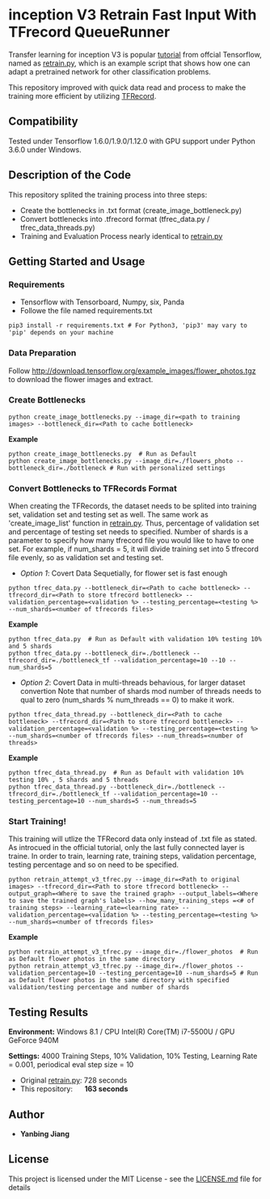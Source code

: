 # inception V3 Retrain Fast Input With TFrecord QueueRunner

Transfer learning for inception V3 is popular [tutorial](https://www.tensorflow.org/hub/tutorials/image_retraining) from offcial Tensorflow, named as  [retrain.py](https://github.com/tensorflow/hub/blob/master/examples/image_retraining/retrain.py), which is an example script that shows how one can adapt a pretrained network for other classification problems. 

This repository improved with quick data read and process to make the training more efficient by utilizing [TFRecord](https://www.tensorflow.org/tutorials/load_data/tf_records).

## Compatibility
Tested under Tensorflow 1.6.0/1.9.0/1.12.0 with GPU support under Python 3.6.0 under Windows.

## Description of the Code
This repository splited the training process into three steps:
* Create the bottlenecks in .txt format (create_image_bottleneck.py)
* Convert bottlenecks into .tfrecord format (tfrec_data.py / tfrec_data_threads.py)
* Training and Evaluation Process nearly identical to [retrain.py](https://github.com/tensorflow/hub/blob/master/examples/image_retraining/retrain.py)

## Getting Started and Usage

### Requirements
* Tensorflow with Tensorboard, Numpy, six, Panda
* Followe the file named requirements.txt
```shell
pip3 install -r requirements.txt # For Python3, 'pip3' may vary to 'pip' depends on your machine
```

### Data Preparation
Follow http://download.tensorflow.org/example_images/flower_photos.tgz to download the flower images and extract.

### Create Bottlenecks
```shell
python create_image_bottlenecks.py --image_dir=<path to training images> --bottleneck_dir=<Path to cache bottleneck>
```
**Example**
```shell
python create_image_bottlenecks.py  # Run as Default
python create_image_bottlenecks.py --image_dir=./flowers_photo --bottleneck_dir=./bottleneck # Run with personalized settings
```

### Convert Bottlenecks to TFRecords Format
When creating the TFRecords, the dataset needs to be splited into training set, validation set and testing set as well. The same work as 'create_image_list' function in [retrain.py](https://github.com/tensorflow/hub/blob/master/examples/image_retraining/retrain.py). Thus, percentage of validation set and percentage of testing set needs to specified. Number of shards is a parameter to specify how many tfrecord file you would like to have to one set. For example, if num_shards = 5, it will divide training set into 5 tfrecord file evenly, so as validation set and testing set.

* *Option 1*: Covert Data Sequetially, for flower set is fast enough
```shell
python tfrec_data.py --bottleneck_dir=<Path to cache bottleneck> --tfrecord_dir=<Path to store tfrecord bottleneck> --validation_percentage=<validation %> --testing_percentage=<testing %> --num_shards=<number of tfrecords files>
```
**Example**
```shell
python tfrec_data.py  # Run as Default with validation 10% testing 10% and 5 shards
python tfrec_data.py --bottleneck_dir=./bottleneck --tfrecord_dir=./bottleneck_tf --validation_percentage=10 --10 --num_shards=5
```

* *Option 2*: Covert Data in multi-threads behavious, for larger dataset convertion
Note that number of shards mod number of threads needs to qual to zero (num_shards % num_threads == 0) to make it work.
```shell
python tfrec_data_thread.py --bottleneck_dir=<Path to cache bottleneck> --tfrecord_dir=<Path to store tfrecord bottleneck> --validation_percentage=<validation %> --testing_percentage=<testing %> --num_shards=<number of tfrecords files> --num_threads=<number of threads>
```
**Example**
```shell
python tfrec_data_thread.py  # Run as Default with validation 10% testing 10% , 5 shards and 5 threads
python tfrec_data_thread.py --bottleneck_dir=./bottleneck --tfrecord_dir=./bottleneck_tf --validation_percentage=10 --testing_percentage=10 --num_shards=5 --num_threads=5
```

### Start Training!
This training will utlize the TFRecord data only instead of .txt file as stated. As introcued in the official tutorial, only the last fully connected layer is traine. In order to train, learning rate, training steps, validation percentage, testing percentage and so on need to be specified.

```shell
python retrain_attempt_v3_tfrec.py --image_dir=<Path to original images> --tfrecord_dir=<Path to store tfrecord bottleneck> --output_graph=<Where to save the trained graph> --output_labels=<Where to save the trained graph's labels> --how_many_training_steps =<# of training steps> --learning_rate=<learning rate> --validation_percentage=<validation %> --testing_percentage=<testing %> --num_shards=<number of tfrecords files>
```
**Example**
```shell
python retrain_attempt_v3_tfrec.py --image_dir=./flower_photos  # Run as Default flower photos in the same directory
python retrain_attempt_v3_tfrec.py --image_dir=./flower_photos --validation_percentage=10 --testing_percentage=10 --num_shards=5 # Run as Default flower photos in the same directory with specified validation/testing percentage and number of shards
```

## Testing Results

**Environment:** Windows 8.1 / CPU Intel(R) Core(TM) i7-5500U / GPU GeForce 940M

**Settings:** 4000 Training Steps, 10% Validation, 10% Testing, Learning Rate = 0.001, periodical eval step size = 10
* Original [retrain.py](https://github.com/tensorflow/hub/blob/master/examples/image_retraining/retrain.py): 728 seconds
* This repository: &nbsp;&nbsp;&nbsp;&nbsp; **163 seconds**

## Author

* **Yanbing Jiang**

## License
This project is licensed under the MIT License - see the [LICENSE.md](https://github.com/YanbingJiang/inception-V3-Retrain-Fast-With-TFrecord/blob/master/LICENSE) file for details
